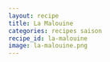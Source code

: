```yaml
---
layout: recipe
title: La Malouine
categories: recipes saison
recipe_id: la-malouine
image: la-malouine.png
---
```

